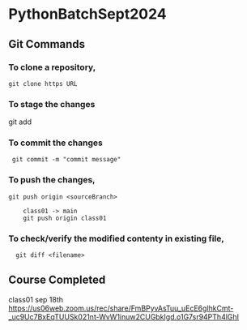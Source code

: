 # PythonBatchSept2024

## Git Commands

### To clone a repository,
    git clone https URL 
### To stage the changes 
   git add <filename>

### To commit the changes 
     git commit -m "commit message"


### To push the changes,
    git push origin <sourceBranch>

        class01 -> main 
        git push origin class01

### To check/verify the modified contenty in existing file,
      git diff <filename>
## Course Completed

class01 sep 18th https://us06web.zoom.us/rec/share/FmBPyvAsTuu_uEcE6glhkCmt-_uc9Uc7BxEqTUUSk021nt-WvW1inuw2CUGbkIgd.o1G7sr94PTh4lGhI



